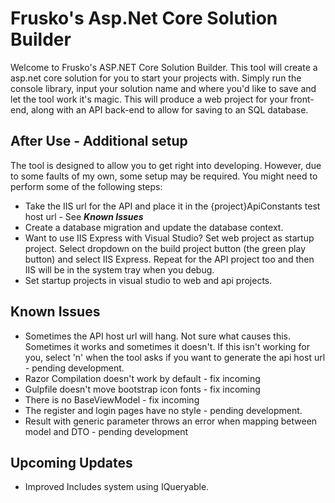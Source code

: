 # Frusko's Asp.Net Core Solution Builder

Welcome to Frusko's ASP.NET Core Solution Builder. This tool will create a asp.net core solution for you to start your projects with. Simply run the console library, 
input your solution name and where you'd like to save and let the tool work it's magic. This will produce a web project for your front-end, along with an API back-end 
to allow for saving to an SQL database.

## After Use - Additional setup
The tool is designed to allow you to get right into developing. However, due to some faults of my own, some setup may be required. You might need to perform some of the following steps:
- Take the IIS url for the API and place it in the {project}ApiConstants test host url - See ***Known Issues***
- Create a database migration and update the database context.
- Want to use IIS Express with Visual Studio? Set web project as startup project. Select dropdown on the build project button (the green play button) and select IIS Express. Repeat for the API project too and then IIS will be in the system tray when you debug.
- Set startup projects in visual studio to web and api projects.

## Known Issues
- Sometimes the API host url will hang. Not sure what causes this. Sometimes it works and sometimes it doesn't. If this isn't working for you, select 'n' when the tool asks if you want to generate the api host url - pending development.
- Razor Compilation doesn't work by default - fix incoming
- Gulpfile doesn't move bootstrap icon fonts - fix incoming
- There is no BaseViewModel - fix incoming
- The register and login pages have no style - pending development.
- Result with generic parameter throws an error when mapping between model and DTO - pending development

## Upcoming Updates
- Improved Includes system using IQueryable.

